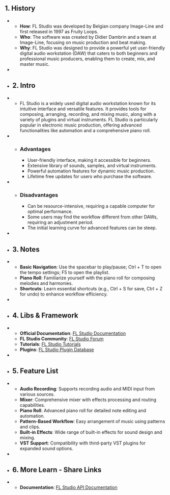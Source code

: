 ## 1. History
-
	- **How**: FL Studio was developed by Belgian company Image-Line and first released in 1997 as Fruity Loops.
	- **Who**: The software was created by Didier Dambrin and a team at Image-Line, focusing on music production and beat making.
	- **Why**: FL Studio was designed to provide a powerful yet user-friendly digital audio workstation (DAW) that caters to both beginners and professional music producers, enabling them to create, mix, and master music.
-
- ## 2. Intro
-
	- FL Studio is a widely used digital audio workstation known for its intuitive interface and versatile features. It provides tools for composing, arranging, recording, and mixing music, along with a variety of plugins and virtual instruments. FL Studio is particularly popular in electronic music production, offering advanced functionalities like automation and a comprehensive piano roll.
-
	- ### Advantages
		- User-friendly interface, making it accessible for beginners.
		- Extensive library of sounds, samples, and virtual instruments.
		- Powerful automation features for dynamic music production.
		- Lifetime free updates for users who purchase the software.
-
	- ### Disadvantages
		- Can be resource-intensive, requiring a capable computer for optimal performance.
		- Some users may find the workflow different from other DAWs, requiring an adjustment period.
		- The initial learning curve for advanced features can be steep.
-
- ## 3. Notes
-
	- **Basic Navigation**: Use the spacebar to play/pause; Ctrl + T to open the tempo settings; F5 to open the playlist.
	- **Piano Roll**: Familiarize yourself with the piano roll for composing melodies and harmonies.
	- **Shortcuts**: Learn essential shortcuts (e.g., Ctrl + S for save, Ctrl + Z for undo) to enhance workflow efficiency.
-
- ## 4. Libs & Framework
-
	- **Official Documentation**: [FL Studio Documentation](https://support.image-line.com/portal/en/kb/fl-studio)
	- **FL Studio Community**: [FL Studio Forum](https://forum.image-line.com/)
	- **Tutorials**: [FL Studio Tutorials](https://www.image-line.com/support/flstudio_online_manual/)
	- **Plugins**: [FL Studio Plugin Database](https://www.image-line.com/plugins/)
-
- ## 5. Feature List
-
	- **Audio Recording**: Supports recording audio and MIDI input from various sources.
	- **Mixer**: Comprehensive mixer with effects processing and routing capabilities.
	- **Piano Roll**: Advanced piano roll for detailed note editing and automation.
	- **Pattern-Based Workflow**: Easy arrangement of music using patterns and clips.
	- **Built-in Effects**: Wide range of built-in effects for sound design and mixing.
	- **VST Support**: Compatibility with third-party VST plugins for expanded sound options.
-
- ## 6. More Learn - Share Links
-
	- **Documentation**: [FL Studio API Documentation](https://flstudio.image-line.com/documents/api/)